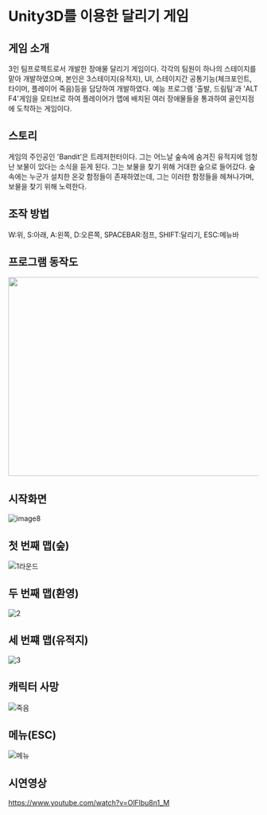 # Unity3D를 이용한 달리기 게임

## 게임 소개
3인 팀프로젝트로서 개발한 장애물 달리기 게임이다. 각각의 팀원이 하나의 스테이지를 맡아 개발하였으며, 본인은 3스테이지(유적지), UI, 스테이지간 공통기능(체크포인트, 타이머, 플레이어 죽음)등을 담당하여 개발하였다.
예능 프로그램 '출발, 드림팀'과 'ALT F4'게임을 모티브로 하여 플레이어가 맵에 배치된 여러 장애물들을 통과하여 골인지점에 도착하는 게임이다.

## 스토리
게임의 주인공인 'Bandit'은 트레저헌터이다. 그는 어느날 숲속에 숨겨진 유적지에 엄청난 보물이 있다는 소식을 듣게 된다. 그는 보물을 찾기 위해 거대한 숲으로 들어갔다. 
숲속에는 누군가 설치한 온갖 함정들이 존재하였는데, 그는 이러한 함정들을 헤쳐나가며, 보물을 찾기 위해 노력한다.

## 조작 방법
W:위, S:아래, A:왼쪽, D:오른쪽, SPACEBAR:점프, SHIFT:달리기, ESC:메뉴바
## 프로그램 동작도
<img src="https://user-images.githubusercontent.com/74814641/134960182-47423cb2-3404-4d27-a749-a234dc681e78.png" width="600" height="400"/>

## 시작화면
![image8](https://user-images.githubusercontent.com/74814641/134961292-9028f8bd-14a6-4e36-9f82-684dde665412.gif)

## 첫 번째 맵(숲)
![1라운드](https://user-images.githubusercontent.com/74814641/134962797-54791b0f-2ccb-4679-9e07-f50e3c43ac98.gif)

## 두 번째 맵(환영)
![2](https://user-images.githubusercontent.com/74814641/134963195-6aa0b806-ec93-4393-a044-aaa7d9aae5b4.gif)

## 세 번쨰 맵(유적지)
![3](https://user-images.githubusercontent.com/74814641/134963347-1d36f425-bb2c-40fb-baf5-4515d57c93a0.gif)

## 캐릭터 사망
![죽음](https://user-images.githubusercontent.com/74814641/134963816-0b10ce3b-dbae-4137-8dc5-c6d9b3e7997b.gif)

## 메뉴(ESC)
![메뉴](https://user-images.githubusercontent.com/74814641/134964062-a028748a-8dab-45d6-9c9f-4573bf582922.gif)

## 시연영상
https://www.youtube.com/watch?v=OlFlbu8n1_M
